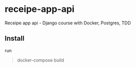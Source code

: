 # receipe-app-api
Receipe app api  - Django course with Docker, Postgres, TDD


## Install
run
> docker-compose build